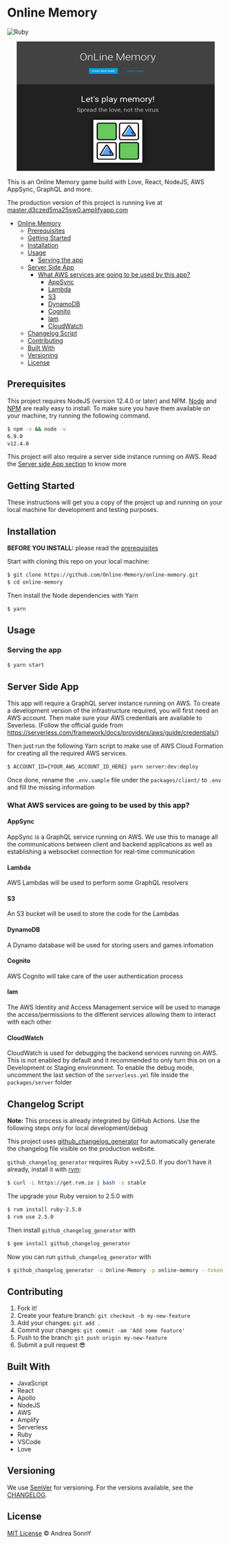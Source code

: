 # Online Memory

![Ruby](https://github.com/Online-Memory/online-memory/workflows/Ruby/badge.svg?branch=master)

<p align="center">
  <img width="460" height="300" src="/assets/Readme.png">
</p>

This is an Online Memory game build with Love, React, NodeJS, AWS AppSync, GraphQL and more.

The production version of this project is running live at [master.d3czed5ma25sw0.amplifyapp.com](https://master.d3czed5ma25sw0.amplifyapp.com)

- [Online Memory](#online-memory)
  - [Prerequisites](#prerequisites)
  - [Getting Started](#getting-started)
  - [Installation](#installation)
  - [Usage](#usage)
    - [Serving the app](#serving-the-app)
  - [Server Side App](#server-side-app)
    - [What AWS services are going to be used by this app?](#what-aws-services-are-going-to-be-used-by-this-app)
      - [AppSync](#appsync)
      - [Lambda](#lambda)
      - [S3](#s3)
      - [DynamoDB](#dynamodb)
      - [Cognito](#cognito)
      - [Iam](#iam)
      - [CloudWatch](#cloudwatch)
  - [Changelog Script](#changelog-script)
  - [Contributing](#contributing)
  - [Built With](#built-with)
  - [Versioning](#versioning)
  - [License](#license)

## Prerequisites

This project requires NodeJS (version 12.4.0 or later) and NPM.
[Node](http://nodejs.org/) and [NPM](https://npmjs.org/) are really easy to install.
To make sure you have them available on your machine,
try running the following command.

```sh
$ npm -v && node -v
6.9.0
v12.4.0
```

This project will also require a server side instance running on AWS.
Read the [Server side App section](#server-side-app) to know more

## Getting Started

These instructions will get you a copy of the project up and running on your local machine for development and testing purposes.

## Installation

**BEFORE YOU INSTALL:** please read the [prerequisites](#prerequisites)

Start with cloning this repo on your local machine:

```sh
$ git clone https://github.com/Online-Memory/online-memory.git
$ cd online-memory
```

Then install the Node dependencies with Yarn

```sh
$ yarn
```

## Usage

### Serving the app

```sh
$ yarn start
```

## Server Side App

This app will require a GraphQL server instance running on AWS.
To create a development version of the infrastructure required, you will first need an AWS account.
Then make sure your AWS credentials are available to Severless. (Follow the official guide from https://serverless.com/framework/docs/providers/aws/guide/credentials/)

Then just run the following Yarn script to make use of AWS Cloud Formation for creating all the required AWS services.

```sh
$ ACCOUNT_ID={YOUR_AWS_ACCOUNT_ID_HERE} yarn server:dev:deploy
```

Once done, rename the `.env.sample` file under the `packages/client/` to `.env` and fill the missing information

### What AWS services are going to be used by this app?

#### AppSync

AppSync is a GraphQL service running on AWS. We use this to manage all the communications between client and backend applications as well as establishing a websocket connection for real-time communication

#### Lambda

AWS Lambdas will be used to perform some GraphQL resolvers

#### S3

An S3 bucket will be used to store the code for the Lambdas

#### DynamoDB

A Dynamo database will be used for storing users and games infomation

#### Cognito

AWS Cognito will take care of the user authentication process

#### Iam

The AWS Identity and Access Management service will be used to manage the access/permissions to the different services allowing them to interact with each other

#### CloudWatch

CloudWatch is used for debugging the backend services running on AWS.
This is not enabled by default and it recommended to only turn this on on a Development or Staging environment.
To enable the debug mode, uncomment the last section of the `serverless.yml` file inside the `packages/server` folder

## Changelog Script

**Note:** This process is already integrated by GitHub Actions. Use the following steps only for local development/debug

This project uses [github_changelog_generator](https://github.com/github-changelog-generator/github-changelog-generator)
for automatically generate the changelog file visible on the production website.

`github_changelog_generator` requires Ruby >=v2.5.0. If you don't have it already, install it with [rvm](https://codingpad.maryspad.com/2017/04/29/update-mac-os-x-to-the-current-version-of-ruby/):

```sh
$ curl -L https://get.rvm.io | bash -s stable
```

The upgrade your Ruby version to 2.5.0 with

```sh
$ rvm install ruby-2.5.0
$ rvm use 2.5.0
```

Then install `github_changelog_generator` with

```sh
$ gem install github_changelog_generator
```

Now you can run `github_changelog_generator` with

```sh
$ github_changelog_generator -u Online-Memory -p online-memory --token YOUR_GITHUB_TOKEN --no-unreleased
```


## Contributing

1.  Fork it!
2.  Create your feature branch: `git checkout -b my-new-feature`
3.  Add your changes: `git add .`
4.  Commit your changes: `git commit -am 'Add some feature'`
5.  Push to the branch: `git push origin my-new-feature`
6.  Submit a pull request :sunglasses:


## Built With

* JavaScript
* React
* Apollo
* NodeJS
* AWS
* Amplify
* Serverless
* Ruby
* VSCode
* Love

## Versioning

We use [SemVer](http://semver.org/) for versioning. For the versions available, see the [CHANGELOG](CHANGELOG.md).

## License

[MIT License](https://andreasonny.mit-license.org) © Andrea SonnY